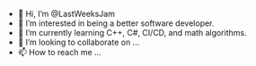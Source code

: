- 👋 Hi, I’m @LastWeeksJam
- 👀 I’m interested in being a better software developer.
- 🌱 I’m currently learning C++, C#, CI/CD, and math algorithms.
- 💞️ I’m looking to collaborate on ...
- 📫 How to reach me ...

<!---
LastWeeksJam/LastWeeksJam is a ✨ special ✨ repository because its `README.md` (this file) appears on your GitHub profile.
You can click the Preview link to take a look at your changes.
--->
